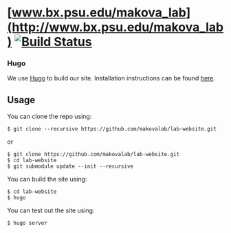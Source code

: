 [www.bx.psu.edu/makova_lab](http://www.bx.psu.edu/makova_lab) [![Build Status](https://travis-ci.org/makovalab/lab-website.svg?branch-master)](https://travis-ci.org/makovalab/lab-website)
===

### Hugo

We use [Hugo](https://gohugo.io/) to build our site.  Installation instructions can be found [here](https://gohugo.io/getting-started/installing/).

## Usage

You can clone the repo using:

```
$ git clone --recursive https://github.com/makovalab/lab-website.git
```

or

```
$ git clone https://github.com/makovalab/lab-website.git
$ cd lab-website
$ git submodule update --init --recursive
```

You can build the site using:

```
$ cd lab-website
$ hugo
```

You can test out the site using:

```
$ hugo server
```

